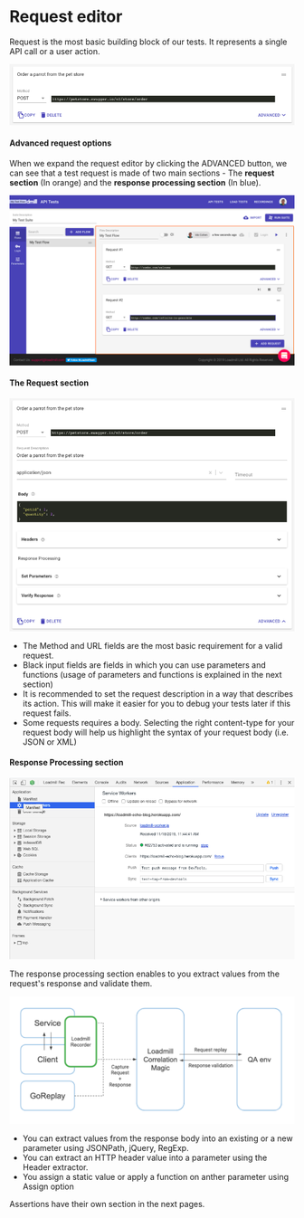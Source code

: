 # Request editor

Request is the most basic building block of our tests. It represents a single API call or a user action.

![](../../.gitbook/assets/image.png)

#### Advanced request options

When we expand the request editor by clicking the ADVANCED button, we can see that a test request is made of two main sections - The **request section** \(In orange\) and the **response processing section** \(In blue\).  

![](../../.gitbook/assets/image%20%2815%29.png)

#### The Request section

![](../../.gitbook/assets/image%20%2817%29.png)

* The Method and URL fields are the most basic requirement for a valid request.
* Black input fields are fields in which you can use parameters and functions \(usage of parameters and functions is explained in the next section\)
* It is recommended to set the request description in a way that describes its action. This will make it easier for you to debug your tests later if this request fails.
* Some requests requires a body. Selecting the right content-type for your request body will help us highlight the syntax of your request body \(i.e. JSON or XML\)

#### Response Processing section

![](../../.gitbook/assets/image%20%2821%29.png)

The response processing section enables to you extract values from the request's response and validate them.

![](../../.gitbook/assets/image%20%2810%29.png)

* You can extract values from the response body into an existing or a new parameter using JSONPath, jQuery, RegExp.
* You can extract an HTTP header value into a parameter using the Header extractor.
* You assign a static value or apply a function on anther parameter using Assign option

Assertions have their own section in the next pages.



